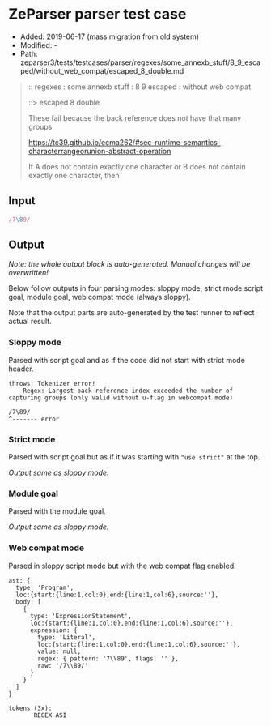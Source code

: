 # ZeParser parser test case

- Added: 2019-06-17 (mass migration from old system)
- Modified: -
- Path: zeparser3/tests/testcases/parser/regexes/some_annexb_stuff/8_9_escaped/without_web_compat/escaped_8_double.md

> :: regexes : some annexb stuff : 8 9 escaped : without web compat
>
> ::> escaped 8 double
>
> These fail because the back reference does not have that many groups
>
> https://tc39.github.io/ecma262/#sec-runtime-semantics-characterrangeorunion-abstract-operation
>
> If A does not contain exactly one character or B does not contain exactly one character, then

## Input

`````js
/7\89/
`````

## Output

_Note: the whole output block is auto-generated. Manual changes will be overwritten!_

Below follow outputs in four parsing modes: sloppy mode, strict mode script goal, module goal, web compat mode (always sloppy).

Note that the output parts are auto-generated by the test runner to reflect actual result.

### Sloppy mode

Parsed with script goal and as if the code did not start with strict mode header.

`````
throws: Tokenizer error!
    Regex: Largest back reference index exceeded the number of capturing groups (only valid without u-flag in webcompat mode)

/7\89/
^------- error
`````

### Strict mode

Parsed with script goal but as if it was starting with `"use strict"` at the top.

_Output same as sloppy mode._

### Module goal

Parsed with the module goal.

_Output same as sloppy mode._

### Web compat mode

Parsed in sloppy script mode but with the web compat flag enabled.

`````
ast: {
  type: 'Program',
  loc:{start:{line:1,col:0},end:{line:1,col:6},source:''},
  body: [
    {
      type: 'ExpressionStatement',
      loc:{start:{line:1,col:0},end:{line:1,col:6},source:''},
      expression: {
        type: 'Literal',
        loc:{start:{line:1,col:0},end:{line:1,col:6},source:''},
        value: null,
        regex: { pattern: '7\\89', flags: '' },
        raw: '/7\\89/'
      }
    }
  ]
}

tokens (3x):
       REGEX ASI
`````

